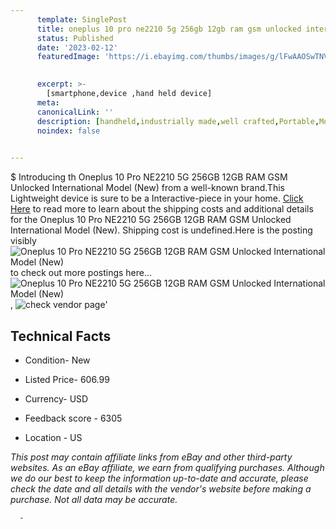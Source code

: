 ```yaml
---
      template: SinglePost
      title: oneplus 10 pro ne2210 5g 256gb 12gb ram gsm unlocked international model new 
      status: Published
      date: '2023-02-12'
      featuredImage: 'https://i.ebayimg.com/thumbs/images/g/lFwAAOSwTNVjUqkA/s-l225.jpg'
       

      excerpt: >-
        [smartphone,device ,hand held device]
      meta:
      canonicalLink: ''
      description: [handheld,industrially made,well crafted,Portable,Mobile,Compact,Convenient,Lightweight,Maneuverable,Man-portable,Miniature,Carriable,Hand-held,Light,Holdable,Transportable,Mobile device,Pocket-sized,On-the-go,Wireless,Cordless,Compact size,Convenient size, smartphone,device ,hand held device]
      noindex: false
      

---
```

$
      Introducing th Oneplus 10 Pro NE2210 5G 256GB 12GB RAM GSM Unlocked International Model (New) from a well-known brand.This Lightweight device  is sure to be a Interactive-piece in your home. [Click Here](https://www.ebay.com/itm/325127946869?hash=item4bb322c275%3Ag%3AlFwAAOSwTNVjUqkA&amdata=enc%3AAQAHAAAA4CtO3ufwIM3rA0ikgUeuAewG36yRE6jJ9eNOfrMG2RqfQ2nHOOKIVMr4AkvIUb5WQf34y%2BfimjihAGDLzoKCAIRc%2BJTXxl6%2BJOwZWisJTxL5363dUS3ft%2BeAyXts96npUgyikauPgvi7Dqj7b8J6yN0laQhdMH04YZmvyyglf%2FkHF7w1VYe27CKzBOKT0RU3CrQYUbNxfTh4nF1EWBKeFDeP28pW82fbbB3nCVXBvMwygZW5JTuDNinYwaAxsodYXodoCSCKueBLNdkWterDdYIwplGJgOpc0aKgyB%2F5nIHY&mkevt=1&mkcid=1&mkrid=711-53200-19255-0&campid=%253CePNCampaignId%253E&customid=%253CreferenceId%253E&toolid=10049) to read more to learn about the shipping costs and additional details for the Oneplus 10 Pro NE2210 5G 256GB 12GB RAM GSM Unlocked International Model (New). Shipping cost is undefined.Here is the posting visibly ![Oneplus 10 Pro NE2210 5G 256GB 12GB RAM GSM Unlocked International Model (New)](https://i.ebayimg.com/thumbs/images/g/lFwAAOSwTNVjUqkA/s-l225.jpg) to check out more postings here... ![Oneplus 10 Pro NE2210 5G 256GB 12GB RAM GSM Unlocked International Model (New)](https://i.ebayimg.com/images/g/lFwAAOSwTNVjUqkA/s-l640.jpg), ![check vendor page](https://origin-galleryplus.ebayimg.com/ws/web/325127946869_2_0_1/225x225.jpg,https://origin-galleryplus.ebayimg.com/ws/web/325127946869_3_0_1/225x225.jpg,https://origin-galleryplus.ebayimg.com/ws/web/325127946869_4_0_1/225x225.jpg,https://origin-galleryplus.ebayimg.com/ws/web/325127946869_5_0_1/225x225.jpg)'

      

 ## Technical Facts 



     
      

 - Condition- New 


      

 - Listed Price- 606.99 


      

 - Currency- USD 


      

 - Feedback score - 6305 


      

 - Location - US 


      
      

 *_This post may contain affiliate links from eBay and other third-party websites. As an eBay affiliate, we earn from qualifying purchases. Although we do our best to keep the information up-to-date and accurate, please check the date and all details with the vendor's website before making a purchase. Not all data may be accurate._*




      -
